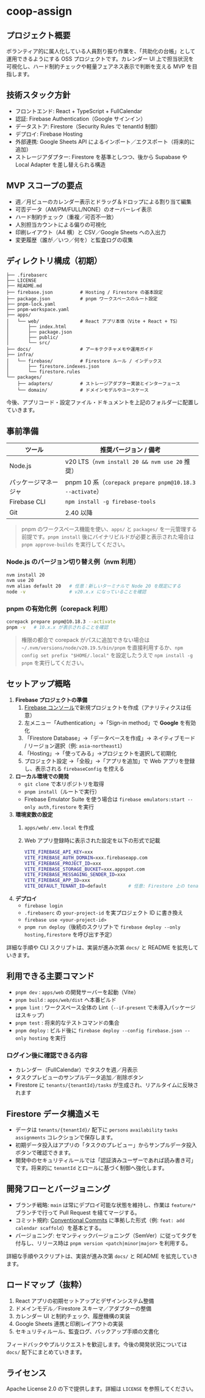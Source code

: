 # coop-assign

## プロジェクト概要

ボランティア的に属人化している人員割り振り作業を、「共助化の台帳」として運用できるようにする OSS プロジェクトです。カレンダー UI 上で担当状況を可視化し、ハード制約チェックや軽量フェアネス表示で判断を支える MVP を目指します。

## 技術スタック方針

- フロントエンド: React + TypeScript + FullCalendar
- 認証: Firebase Authentication（Google サインイン）
- データストア: Firestore（Security Rules で tenantId 制御）
- デプロイ: Firebase Hosting
- 外部連携: Google Sheets API によるインポート／エクスポート（将来的に追加）
- ストレージアダプター: Firestore を基準としつつ、後から Supabase や Local Adapter を差し替えられる構造

## MVP スコープの要点

- 週／月ビューのカレンダー表示とドラッグ＆ドロップによる割り当て編集
- 可否データ（AM/PM/FULL/NONE）のオーバーレイ表示
- ハード制約チェック（重複／可否不一致）
- 人別担当カウントによる偏りの可視化
- 印刷レイアウト（A4 横）と CSV／Google Sheets への入出力
- 変更履歴（誰が／いつ／何を）と監査ログの収集

## ディレクトリ構成（初期）

```
├── .firebaserc
├── LICENSE
├── README.md
├── firebase.json          # Hosting / Firestore の基本設定
├── package.json           # pnpm ワークスペースのルート設定
├── pnpm-lock.yaml
├── pnpm-workspace.yaml
├── apps/
│   └── web/               # React アプリ本体（Vite + React + TS）
│       ├── index.html
│       ├── package.json
│       ├── public/
│       └── src/
├── docs/                  # アーキテクチャメモや運用ガイド
├── infra/
│   └── firebase/          # Firestore ルール / インデックス
│       ├── firestore.indexes.json
│       └── firestore.rules
└── packages/
    ├── adapters/          # ストレージアダプター実装とインターフェース
    └── domain/            # ドメインモデルやユースケース
```

今後、アプリコード・設定ファイル・ドキュメントを上記のフォルダーに配置していきます。

## 事前準備

| ツール | 推奨バージョン / 備考 |
| --- | --- |
| Node.js | v20 LTS（`nvm install 20 && nvm use 20` 推奨） |
| パッケージマネージャ | pnpm 10 系（`corepack prepare pnpm@10.18.3 --activate`） |
| Firebase CLI | `npm install -g firebase-tools` |
| Git | 2.40 以降 |

> pnpm のワークスペース機能を使い、`apps/` と `packages/` を一元管理する前提です。`pnpm install` 後にバイナリビルドが必要と表示された場合は `pnpm approve-builds` を実行してください。

### Node.js のバージョン切り替え例（nvm 利用）

```bash
nvm install 20
nvm use 20
nvm alias default 20   # 任意：新しいターミナルで Node 20 を既定にする
node -v                # v20.x.x になっていることを確認
```

### pnpm の有効化例（corepack 利用）

```bash
corepack prepare pnpm@10.18.3 --activate
pnpm -v   # 10.x.x が表示されることを確認
```

> 権限の都合で corepack がパスに追加できない場合は `~/.nvm/versions/node/v20.19.5/bin/pnpm` を直接利用するか、`npm config set prefix "$HOME/.local"` を設定したうえで `npm install -g pnpm` を実行してください。

## セットアップ概略

1. **Firebase プロジェクトの準備**
   1. [Firebase コンソール](https://console.firebase.google.com/)で新規プロジェクトを作成（アナリティクスは任意）
   2. 左メニュー「Authentication」→「Sign-in method」で **Google** を有効化
   3. 「Firestore Database」→「データベースを作成」→ ネイティブモード / リージョン選択（例: `asia-northeast1`）
   4. 「Hosting」→「使ってみる」→プロジェクトを選択して初期化
   5. プロジェクト設定 →「全般」→「アプリを追加」で Web アプリを登録し、表示される `firebaseConfig` を控える
2. **ローカル環境での開発**
   - `git clone` で本リポジトリを取得
   - `pnpm install`（ルートで実行）
   - Firebase Emulator Suite を使う場合は `firebase emulators:start --only auth,firestore` を実行
3. **環境変数の設定**
   1. `apps/web/.env.local` を作成
   2. Web アプリ登録時に表示された設定を以下の形式で記載

      ```bash
      VITE_FIREBASE_API_KEY=xxx
      VITE_FIREBASE_AUTH_DOMAIN=xxx.firebaseapp.com
      VITE_FIREBASE_PROJECT_ID=xxx
      VITE_FIREBASE_STORAGE_BUCKET=xxx.appspot.com
      VITE_FIREBASE_MESSAGING_SENDER_ID=xxx
      VITE_FIREBASE_APP_ID=xxx
      VITE_DEFAULT_TENANT_ID=default        # 任意: Firestore 上の tenants/{tenantId} を固定したい場合
      ```
4. **デプロイ**
   - `firebase login`
   - `.firebaserc` の `your-project-id` を実プロジェクト ID に書き換え
   - `firebase use <your-project-id>`
   - `pnpm run deploy`（後続のスクリプトで `firebase deploy --only hosting,firestore` を呼び出す予定）

詳細な手順や CLI スクリプトは、実装が進み次第 `docs/` と README を拡充していきます。

## 利用できる主要コマンド

- `pnpm dev` : `apps/web` の開発サーバーを起動（Vite）
- `pnpm build` : `apps/web/dist` へ本番ビルド
- `pnpm lint` : ワークスペース全体の Lint（`--if-present` で未導入パッケージはスキップ）
- `pnpm test` : 将来的なテストコマンドの集合
- `pnpm deploy` : ビルド後に `firebase deploy --config firebase.json --only hosting` を実行

### ログイン後に確認できる内容

- カレンダー（FullCalendar）でタスクを週／月表示
- タスクプレビューのサンプルデータ追加／削除ボタン
- Firestore に `tenants/{tenantId}/tasks` が生成され、リアルタイムに反映されます

## Firestore データ構造メモ

- データは `tenants/{tenantId}/` 配下に `persons` `availability` `tasks` `assignments` コレクションで保存します。
- 初期データ投入はアプリの「タスクのプレビュー」からサンプルデータ投入ボタンで確認できます。
- 開発中のセキュリティルールでは「認証済みユーザーであれば読み書き可」です。将来的に `tenantId` とロールに基づく制御へ強化します。

## 開発フローとバージョニング

- ブランチ戦略: `main` は常にデプロイ可能な状態を維持し、作業は `feature/*` ブランチで行って Pull Request を経てマージする。
- コミット規約: [Conventional Commits](https://www.conventionalcommits.org/) に準拠した形式（例: `feat: add calendar scaffold`）を基本とする。
- バージョニング: セマンティックバージョニング（SemVer）に従ってタグを付与し、リリース時は `pnpm version <patch|minor|major>` を利用する。

詳細な手順やスクリプトは、実装が進み次第 `docs/` と README を拡充していきます。

## ロードマップ（抜粋）

1. React アプリの初期セットアップとデザインシステム整備
2. ドメインモデル／Firestore スキーマ／アダプターの整備
3. カレンダー UI と制約チェック、履歴機構の実装
4. Google Sheets 連携と印刷レイアウトの実装
5. セキュリティルール、監査ログ、バックアップ手順の文書化

フィードバックやプルリクエストを歓迎します。今後の開発状況については `docs/` 配下にまとめていきます。

## ライセンス

Apache License 2.0 の下で提供します。詳細は `LICENSE` を参照してください。

